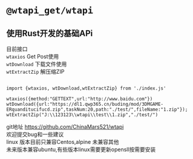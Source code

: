 # `@wtapi_get/wtapi`
## 使用Rust开发的基础APi
目前接口  
    `wtaxios`  Get Post使用  
    `wtDownload` 下载文件使用  
    `wtExtractZip` 解压缩ZIP

``` JS

import {wtaxios, wtDownload,wtExtractZip} from './index.js'

wtaxios({method:"GETTEXT",url:"http://www.baidu.com"})
wtDownload({url:"https://dl1.qwp365.cn/buding/mod/3DMGAME-ERquanditucifucd.zip",taskNum:20,path:"./test/",fileName:"1.zip"});
wtExtractZip("J:\\123123\\wtapi\\test\\1.zip","./test/")
```
git地址 https://github.com/ChinaMars521/wtapi  
欢迎提交bug和一些建议  
linux 版本目前只兼容Centos,alpine 未兼容其他  
未来版本兼容ubuntu,有些版本linux需要更新opensll按需要安装
